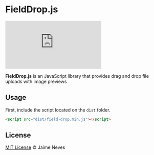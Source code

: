 # FieldDrop.js

[![BCH compliance](https://bettercodehub.com/edge/badge/dejaneves/fieldDrop.js?branch=master)](https://bettercodehub.com/)

**FieldDrop.js** is an JavaScript library that provides drag and drop file uploads with image previews

## Usage

First, include the script located on the `dist` folder.

```html
<script src="dist/field-drop.min.js"></script>
```


## License

[MIT License](http://jaime.mit-license.org/) © Jaime Neves
